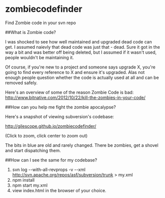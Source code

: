 # zombiecodefinder
Find Zombie code in your svn repo

##What is Zombie code?

I was shocked to see how well maintained and upgraded dead code can get. I assumed naievly that dead code was just that - dead. 
Sure it got in the way a bit and was better off being deleted, but I assumed if it wasn't used, people wouldn't be maintaining it.

Of course, if you're new to a project and someone says upgrade X, you're going to find every reference to X and ensure it's upgraded. 
Alas not enough people question whether the code is actually used at all and can be removed safely.

Here's an overview of some of the reason Zombie Code is bad:
http://www.bitnative.com/2012/10/22/kill-the-zombies-in-your-code/


##How can you help me fight the zombie apocalypse?

Here's a snapshot of viewing subversion's codebase:

http://gilescope.github.io/zombiecodefinder/

(Click to zoom, click center to zoom out)

The bits in blue are old and rarely changed. There be zombies, get a shovel and start dispatching them.


##How can I see the same for my codebase?

  1. svn log --with-all-revprops -v  --xml http://svn.apache.org/repos/asf/subversion/trunk > my.xml
  2. npm install
  3. npm start my.xml
  4. view index.html in the browser of your choice.
